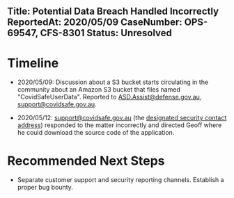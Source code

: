 Title: Potential Data Breach Handled Incorrectly
ReportedAt: 2020/05/09
CaseNumber: OPS-69547, CFS-8301
Status: Unresolved
---


# Timeline

- 2020/05/09: Discussion about a S3 bucket starts circulating in the community about an Amazon S3 bucket that files named "CovidSafeUserData". Reported to ASD.Assist@defense.gov.au, support@covidsafe.gov.au.

<?# Twitter 1259103414316707840 /?>

<?# Twitter 1259105952030027776 /?>
<?# Twitter 1259111494072975363 /?>

- 2020/05/12: support@covidsafe.gov.au (the <a href="https://covidsafe.gov.au/.well-known/security.txt">designated security contact address</a>) responded to the matter incorrectly and directed Geoff where he could download the source code of the application.

<?# Twitter 1260012514131099648 /?>


# Recommended Next Steps

- Separate customer support and security reporting channels. Establish a proper bug bounty.
